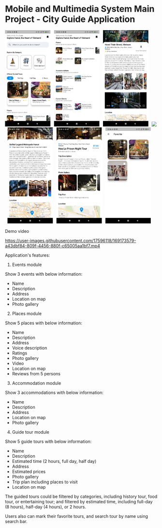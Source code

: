 # Mobile and Multimedia System Main Project - City Guide Application

<img src="./images/main_scr1.jpg" width="150"> &nbsp; <img src="./images/main_scr2.jpg" width="150"> &nbsp; <img src="./images/place_scr.jpg" width="150"> &nbsp; <img src="./imgs/event_scr.jpg" width="150"> &nbsp; <img src="./images/accommodation_scr.jpg" width="150"> &nbsp; <img src="./images/guide_tour_scr.jpg" width="150"> &nbsp; <img src="./images/favorite_scr.jpg" width="150"> 

Demo video 

https://user-images.githubusercontent.com/17596118/169173579-a43dbf84-809f-4456-880f-c65005aa1bf7.mp4


Application's features:

1. Events module

Show 3 events with below information:
- Name
- Description
- Address
- Location on map
- Photo gallery

2. Places module

Show 5 places with below information:
- Name
- Description
- Address
- Voice description
- Ratings
- Photo gallery
- Video
- Location on map
- Reviews from 5 persons

3. Accommodation module

Show 3 accommodations with below information:
- Name
- Description
- Address
- Location on map
- Photo gallery

4. Guide tour module

Show 5 guide tours with below information:
- Name
- Description
- Estimated time (2 hours, full day, half day)
- Address
- Estimated prices
- Photo gallery
- Trip plan including places to visit
- Location on map

The guided tours could be filtered by categories, including history tour, food tour, or entertaining tour; and filtered by estimated time, including full-day (8 hours), half-day (4 hours), or 2 hours.

Users also can mark their favorite tours, and search tour by name using search bar.

